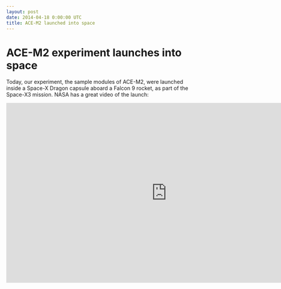 ```yaml
---
layout: post
date: 2014-04-18 0:00:00 UTC
title: ACE-M2 launched into space
---
```


# ACE-M2 experiment launches into space

Today, our experiment, the sample modules of ACE-M2, were launched inside a Space-X Dragon capsule aboard a Falcon 9 rocket, as part of the Space-X3 mission. NASA has a great video of the launch:

<iframe width="853" height="480" src="http://www.youtube.com/embed/Lnf0GArEDsI" frameborder="0" allowfullscreen></iframe>
